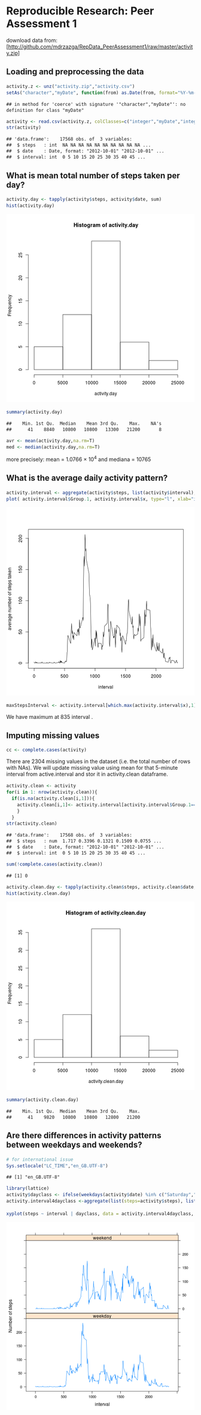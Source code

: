 # Reproducible Research: Peer Assessment 1

download  data from:
  [http://github.com/mdrzazga/RepData_PeerAssessment1/raw/master/activity.zip]

## Loading and preprocessing the data

```r
activity.z <- unz("activity.zip","activity.csv")
setAs("character","myDate", function(from) as.Date(from, format="%Y-%m-%d") )
```

```
## in method for 'coerce' with signature '"character","myDate"': no definition for class "myDate"
```

```r
activity <- read.csv(activity.z, colClasses=c("integer","myDate","integer"), na.strings="NA")
str(activity)
```

```
## 'data.frame':	17568 obs. of  3 variables:
##  $ steps   : int  NA NA NA NA NA NA NA NA NA NA ...
##  $ date    : Date, format: "2012-10-01" "2012-10-01" ...
##  $ interval: int  0 5 10 15 20 25 30 35 40 45 ...
```


## What is mean total number of steps taken per day?


```r
activity.day <- tapply(activity$steps, activity$date, sum)
hist(activity.day)
```

![plot of chunk unnamed-chunk-2](figure/unnamed-chunk-2.png) 

```r
summary(activity.day)
```

```
##    Min. 1st Qu.  Median    Mean 3rd Qu.    Max.    NA's 
##      41    8840   10800   10800   13300   21200       8
```

```r
avr <- mean(activity.day,na.rm=T)
med <- median(activity.day,na.rm=T)
```
more precisely: mean = 1.0766 &times; 10<sup>4</sup> and mediana = 10765
## What is the average daily activity pattern?

```r
activity.interval <- aggregate(activity$steps, list(activity$interval), mean, na.rm=T)
plot( activity.interval$Group.1, activity.interval$x, type="l", xlab="interval", ylab="average number of steps taken")
```

![plot of chunk unnamed-chunk-3](figure/unnamed-chunk-3.png) 

```r
maxStepsInterval <- activity.interval[which.max(activity.interval$x),1]
```
We have maximum at 835 interval .

## Imputing missing values

```r
cc <- complete.cases(activity)
```
There are 2304 missing values in the dataset (i.e. the total number of rows with NAs).
We will update missing value using mean for that 5-minute interval from active.interval and stor it in activity.clean dataframe.

```r
activity.clean <- activity
for(i in 1: nrow(activity.clean)){ 
  if(is.na(activity.clean[i,1])){
    activity.clean[i,1]<- activity.interval[activity.interval$Group.1==activity[i,3],2]
    }
  }
str(activity.clean)
```

```
## 'data.frame':	17568 obs. of  3 variables:
##  $ steps   : num  1.717 0.3396 0.1321 0.1509 0.0755 ...
##  $ date    : Date, format: "2012-10-01" "2012-10-01" ...
##  $ interval: int  0 5 10 15 20 25 30 35 40 45 ...
```

```r
sum(!complete.cases(activity.clean))
```

```
## [1] 0
```

```r
activity.clean.day <- tapply(activity.clean$steps, activity.clean$date, sum)
hist(activity.clean.day)
```

![plot of chunk unnamed-chunk-5](figure/unnamed-chunk-5.png) 

```r
summary(activity.clean.day)
```

```
##    Min. 1st Qu.  Median    Mean 3rd Qu.    Max. 
##      41    9820   10800   10800   12800   21200
```


## Are there differences in activity patterns between weekdays and weekends?

```r
# for international issue
Sys.setlocale("LC_TIME","en_GB.UTF-8")
```

```
## [1] "en_GB.UTF-8"
```

```r
library(lattice)
activity$dayclass <- ifelse(weekdays(activity$date) %in% c("Saturday","Sunday"), "weekend", "weekday")
activity.interval4dayclass <-aggregate(list(steps=activity$steps), list(dayclass = activity$dayclass, interval = activity$interval), mean, na.rm=T)

xyplot(steps ~ interval | dayclass, data = activity.interval4dayclass, layout = c(1, 2), type="l", ylab="Number of steps")
```

![plot of chunk unnamed-chunk-6](figure/unnamed-chunk-6.png) 

